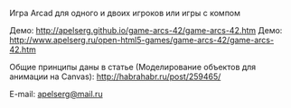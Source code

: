 ﻿Игра Arcad для одного и двоих игроков или игры с компом

Демо: http://apelserg.github.io/game-arcs-42/game-arcs-42.htm
Демо: http://www.apelserg.ru/open-html5-games/game-arcs-42/game-arcs-42.htm

Общие принципы даны в статье (Моделирование объектов для анимации на Canvas): http://habrahabr.ru/post/259465/

E-mail: apelserg@mail.ru
